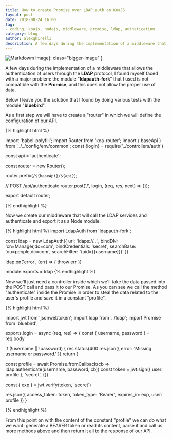 ```yaml
---
title: How to create Promise over LDAP auth on KoaJS
layout: post
date: 2018-08-24 16:00
tag:
- coding, koajs, nodejs, middleware, promise, ldap, authetication
category: blog
author: alexghirelli
description: A few days during the implementation of a middleware that allows the authentication of users through the LDAP protocol, I found myself faced with... 
---
```


![Markdowm Image][koa]{: class="bigger-image" }

A few days during the implementation of a middleware that allows the authentication of users through the **LDAP** protocol, I found myself faced with a major problem: the module "**ldapauth-fork**" that I used is not compatible with the **Promise**, and this does not allow the proper use of data.

Below I leave you the solution that I found by doing various tests with the module "**bluebird**".

As a first step we will have to create a "router" in which we will define the configuration of our API.

{% highlight html %}

import 'babel-polyfill';
import Router from 'koa-router';
import { baseApi } from '../../config/env/common';
const {login} = require('../controllers/auth')

const api = 'authenticate';

const router = new Router();

router.prefix(`/${baseApi}/${api}`);

// POST /api/authenticate
router.post('/', login, (req, res, next) => {});

export default router;

{% endhighlight %}

Now we create our middleware that will call the LDAP services and authenticate and export it as a Node module.

{% highlight html %}
import LdapAuth from 'ldapauth-fork';

const ldap = new LdapAuth({
  url: 'ldaps://...',
  bindDN: 'cn=Manager,dc=com',
  bindCredentials: 'secret',
  searchBase: 'ou=people,dc=com',
  searchFilter: '(uid={{username}})'
})

ldap.on('error', (err) => { throw err })

module.exports = ldap
{% endhighlight %}

Now we'll just need a controller inside which we'll take the data passed into the POST call and pass it to our Promise. As you can see we call the method "authenticate" inside the Promise in order to steal the data related to the user's profile and save it in a constant "profile".

{% highlight html %}

import jwt from 'jsonwebtoken';
import ldap from '../ldap';
import Promise from 'bluebird';

exports.login = async (req, res) => {
  const { username, password } = req.body

  if (!username || !password) {
    res.status(400
    res.json({ error: 'Missing username or password.' })
    return
  }

  const profile = await Promise.fromCallback(cb => ldap.authenticate(username, password, cb))
  const token = jwt.sign({ user: profile }, 'secret', {})

  const { exp } = jwt.verify(token, 'secret')

  res.json({
    access_token: token,
    token_type: 'Bearer',
    expires_in: exp,
    user: profile
  })
}

{% endhighlight %}

From this point on with the content of the constant "profile" we can do what we want: generate a BEARER token or read its content, parse it and call us more methods above and then return it all to the response of our API.

[main]: http://blog.builtinnode.com/uploads/covers/53E787AE-3AF7-11E7-BCD4-AC39D20E7A71.
[koa]: https://codecondo.com/wp-content/uploads/2015/10/Koa.js.jpg
